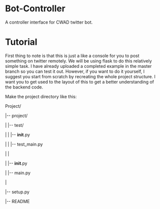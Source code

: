 # Bot-Controller
A controller interface for CWAD twitter bot.

# Tutorial

First thing to note is that this is just a like a console for you to post something on twitter remotely.
We will be using flask to do this relatively simple task. I have already uploaded a completed example in
the master branch so you can test it out. However, if you want to do it yourself, I suggest you start from
scratch by recreating the whole project structure. I want you to get used to the layout of this to get a 
better understanding of the backend code. 

Make the project directory like this:

Project/

|-- project/

|   |-- test/

|   |   |-- __init__.py

|   |   |-- test_main.py

|   |   

|   |-- __init__.py

|   |-- main.py

|

|-- setup.py

|-- README
